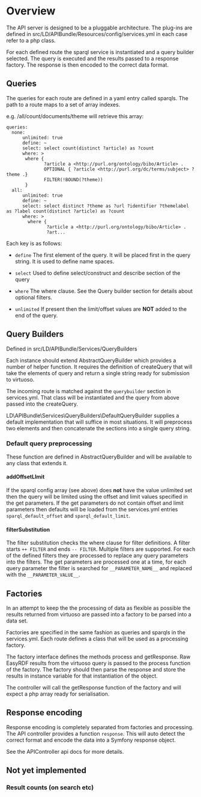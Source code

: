 # Overview

The API server is designed to be a pluggable architecture.  The plug-ins are
defined in src/LD/APIBundle/Resources/config/services.yml in each case refer to
a php class.

For each defined route the sparql service is instantiated and a query builder
selected. The query is executed and the results passed to a response factory.
The response is then encoded to the correct data format.

## Queries

The queries for each route are defined in a yaml entry called sparqls.  The path
to a route maps to a set of array indexes.

e.g. /all/count/documents/theme will retrieve this array:

    queries:
      none:
          unlimited: true
          define: ~
          select: select count(distinct ?article) as ?count
          where: >
           where {
                  ?article a <http://purl.org/ontology/bibo/Article> .
                  OPTIONAL { ?article <http://purl.org/dc/terms/subject> ?theme .}
                  FILTER(!BOUND(?theme))
           }
      all:
          unlimited: true
          define: ~
          select: select distinct ?theme as ?url ?identifier ?themelabel as ?label count(distinct ?article) as ?count
          where: >
            where {
                   ?article a <http://purl.org/ontology/bibo/Article> .
                   ?art...

Each key is as follows:

 * `define`
       The first element of the query.  It will be placed first in the
       query string.  It is used to define name spaces.

 * `select`
       Used to define select/construct and describe section of the query

 * `where`
       The where clause.  See the Query builder section for details
       about optional filters.

 * `unlimited`
        If present then the limit/offset values are **NOT** added to the
        end of the query.

## Query Builders

Defined in src/LD/APIBundle/Services/QueryBuilders

Each instance should extend AbstractQueryBuilder which provides a number of
helper function.  It requires the definition of createQuery that will take the
elements of query and return a single string ready for submission to virtuoso.

The incoming route is matched against the `querybuilder` section in
services.yml.  That class will be instantiated and the query from above passed
into the createQuery.

LD\APIBundle\Services\QueryBuilders\DefaultQueryBuilder supplies a default
implementation that will suffice in most situations.  It will preprocess two
elements and then concatenate the sections into a single query string.

### Default query preprocessing

These function are defined in AbstractQueryBuilder and will be available to any
class that extends it.

#### addOffsetLImit

If the sparql config array (see above) does **not** have the value unlimited set
then the query will be limited using the offset and limit values specified in
the get parameters.  If the get parameters do not contain offset and limit
parameters then defaults will be loaded from the services.yml entries
`sparql_default_offset` and `sparql_default_limit`.

#### filterSubstitution

The filter substitution checks the where clause for filter definitions.  A filter
starts `++ FILTER` and ends `-- FILTER`.  Multiple filters are supported.  For
each of the defined filters they are processed to replace any query parameters
into the filters.  The get parameters are processed one at a time, for each
query parameter the filter is searched for `__PARAMETER_NAME__` and
replaced with the `__PARAMETER_VALUE__`.

## Factories

In an attempt to keep the the processing of data as flexible as possible the
results returned from virtuoso are passed into a factory to be parsed into a
data set.

Factories are specified in the same fashion as queries and sparqls in the
services.yml.  Each route defines a class that will be used as a processing
factory.

The factory interface defines the methods process and getResponse.  Raw EasyRDF
results from the virtuoso query is passed to the process function of the
factory.  The factory should then parse the response and store the results in
instance variable for that instantiation of the object.

The controller will call the getResponse function of the factory and will expect
a php array ready for serialisation.

## Response encoding

Response encoding is completely separated from factories and processing.  The
API controller provides a function `response`. This will auto detect the correct
format and encode the data into a Symfony response object.

See the APIController api docs for more details.

## Not yet implemented

### Result counts (on search etc)